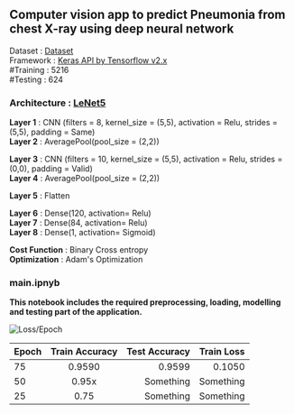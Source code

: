 ## Computer vision app to predict Pneumonia from chest X-ray using deep neural network

Dataset    : [Dataset](https://www.kaggle.com/paultimothymooney/chest-xray-pneumonia)<br/>
Framework  : [Keras API by Tensorflow v2.x](https://www.tensorflow.org/api_docs/python/tf/keras)<br/>
#Training  : 5216<br/>
#Testing   : 624<br/>


### Architecture : [LeNet5](http://yann.lecun.com/exdb/publis/pdf/lecun-98.pdf)

**Layer 1** : CNN (filters = 8, kernel_size = (5,5), activation = Relu, strides = (5,5), padding = Same)<br/>
**Layer 2** : AveragePool(pool_size = (2,2))

**Layer 3** : CNN (filters = 10, kernel_size = (5,5), activation = Relu, strides = (0,0), padding = Valid)<br/>
**Layer 4** : AveragePool(pool_size = (2,2)) 

**Layer 5** : Flatten<br/>

**Layer 6** : Dense(120, activation= Relu)<br/>
**Layer 7** : Dense(84, activation= Relu)<br/>
**Layer 8** : Dense(1, activation= Sigmoid)<br/>

**Cost Function** : Binary Cross entropy<br/>
**Optimization** : Adam's Optimization<br/>

### main.ipnyb
**This notebook includes the required preprocessing, loading, modelling and testing part of the application.**

![Loss/Epoch](https://github.com/MaitreyPrajapati/pneumonia_prediction/blob/master/Graph/75epoch.jpeg)

| Epoch       | Train Accuracy           | Test Accuracy  | Train Loss |
| ------------- |:-------------:| -----:| -----------:|
| 75     | 0.9590 | 0.9599 | 0.1050 |
| 50      | 0.95x      |   Something| Something |
| 25 | 0.75      |    Something | Something |
